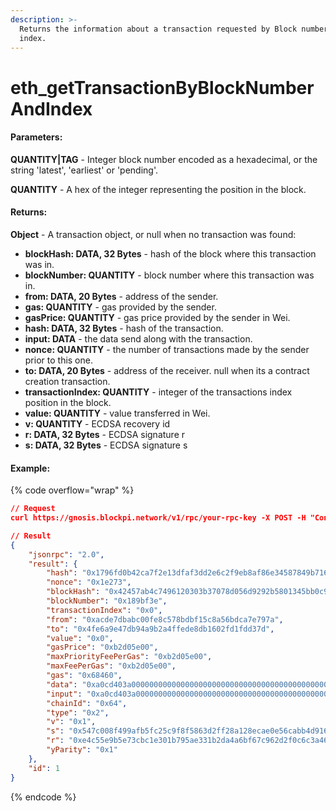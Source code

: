 ```yaml
---
description: >-
  Returns the information about a transaction requested by Block number and
  index.
---
```


# eth\_getTransactionByBlockNumberAndIndex

#### **Parameters:**

**QUANTITY|TAG** - Integer block number encoded as a hexadecimal, or the string 'latest', 'earliest' or 'pending'.

**QUANTITY** - A hex of the integer representing the position in the block.

#### **Returns:**

**Object** - A transaction object, or null when no transaction was found:

* **blockHash: DATA, 32 Bytes** - hash of the block where this transaction was in.
* **blockNumber: QUANTITY** - block number where this transaction was in.
* **from: DATA, 20 Bytes** - address of the sender.
* **gas: QUANTITY** - gas provided by the sender.
* **gasPrice: QUANTITY** - gas price provided by the sender in Wei.
* **hash: DATA, 32 Bytes** - hash of the transaction.
* **input: DATA** - the data send along with the transaction.
* **nonce: QUANTITY** - the number of transactions made by the sender prior to this one.
* **to: DATA, 20 Bytes** - address of the receiver. null when its a contract creation transaction.
* **transactionIndex: QUANTITY** - integer of the transactions index position in the block.
* **value: QUANTITY** - value transferred in Wei.
* **v: QUANTITY** - ECDSA recovery id
* **r: DATA, 32 Bytes** - ECDSA signature r
* **s: DATA, 32 Bytes** - ECDSA signature s

#### Example:

{% code overflow="wrap" %}
```json
// Request
curl https://gnosis.blockpi.network/v1/rpc/your-rpc-key -X POST -H "Content-Type: application/json" --data '{"jsonrpc":"2.0","method":"eth_getTransactionByBlockNumberAndIndex","params":["latest", "0x0"],"id":1}'

// Result
{
    "jsonrpc": "2.0",
    "result": {
        "hash": "0x1796fd0b42ca7f2e13dfaf3dd2e6c2f9eb8af86e34587849b716b65da08c33cb",
        "nonce": "0x1e273",
        "blockHash": "0x42457ab4c7496120303b37078d056d9292b5801345bb0c93bd0e48256286bd73",
        "blockNumber": "0x189bf3e",
        "transactionIndex": "0x0",
        "from": "0xacde7dbabc00fe8c578bdbf15c8a56bdca7e797a",
        "to": "0x4fe6a9e47db94a9b2a4ffede8db1602fd1fdd37d",
        "value": "0x0",
        "gasPrice": "0xb2d05e00",
        "maxPriorityFeePerGas": "0xb2d05e00",
        "maxFeePerGas": "0xb2d05e00",
        "gas": "0x68460",
        "data": "0xa0cd403a000000000000000000000000000000000000000000000000066c9af310dc329f0000000000000000000000000000000000000000000000000000000000001e26",
        "input": "0xa0cd403a000000000000000000000000000000000000000000000000066c9af310dc329f0000000000000000000000000000000000000000000000000000000000001e26",
        "chainId": "0x64",
        "type": "0x2",
        "v": "0x1",
        "s": "0x547c008f499afb5fc25c9f8f5863d2ff28a128ecae0e56cabb4d91664e7fffb3",
        "r": "0xe4c55e9b5e73cbc1e301b795ae331b2da4a6bf67c962d2f0c6c3a46e9d5416f0",
        "yParity": "0x1"
    },
    "id": 1
}
```
{% endcode %}

